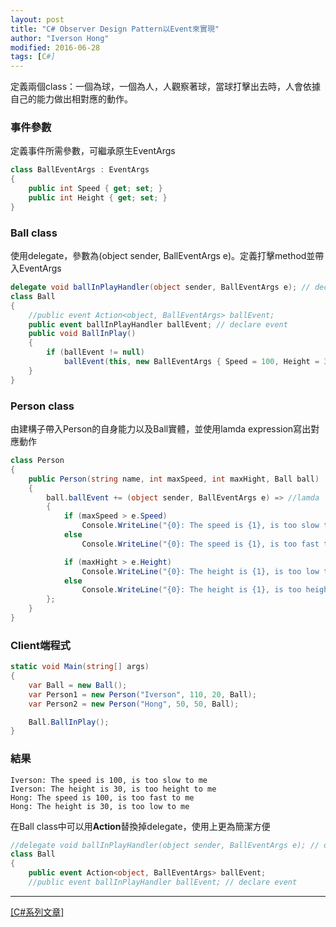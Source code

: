 ```yaml
---
layout: post
title: "C# Observer Design Pattern以Event來實現"
author: "Iverson Hong"
modified: 2016-06-28
tags: [C#]
---
```


定義兩個class：一個為球，一個為人，人觀察著球，當球打擊出去時，人會依據自己的能力做出相對應的動作。

### 事件參數 ###

定義事件所需參數，可繼承原生EventArgs

~~~csharp
class BallEventArgs : EventArgs
{
    public int Speed { get; set; }
    public int Height { get; set; }
}
~~~

### Ball class ###

使用delegate，參數為(object sender, BallEventArgs e)。定義打擊method並帶入EventArgs

~~~csharp
delegate void ballInPlayHandler(object sender, BallEventArgs e); // declare delegate
class Ball
{
    //public event Action<object, BallEventArgs> ballEvent; 
    public event ballInPlayHandler ballEvent; // declare event
    public void BallInPlay()
    {
        if (ballEvent != null)
            ballEvent(this, new BallEventArgs { Speed = 100, Height = 30 }); // rise event
    }
}
~~~

### Person class ###

由建構子帶入Person的自身能力以及Ball實體，並使用lamda expression寫出對應動作

~~~csharp
class Person
{
    public Person(string name, int maxSpeed, int maxHight, Ball ball)
    {
        ball.ballEvent += (object sender, BallEventArgs e) => //lamda
        {
            if (maxSpeed > e.Speed)
                Console.WriteLine("{0}: The speed is {1}, is too slow to me", name, e.Speed);
            else
                Console.WriteLine("{0}: The speed is {1}, is too fast to me", name, e.Speed);

            if (maxHight > e.Height)
                Console.WriteLine("{0}: The height is {1}, is too low to me", name, e.Height);
            else
                Console.WriteLine("{0}: The height is {1}, is too height to me", name, e.Height);
        };
    }
}
~~~

### Client端程式 ###

~~~csharp
static void Main(string[] args)
{
    var Ball = new Ball();
    var Person1 = new Person("Iverson", 110, 20, Ball);
    var Person2 = new Person("Hong", 50, 50, Ball);

    Ball.BallInPlay();
}
~~~

### 結果 ###

    Iverson: The speed is 100, is too slow to me
    Iverson: The height is 30, is too height to me
    Hong: The speed is 100, is too fast to me
    Hong: The height is 30, is too low to me
    
在Ball class中可以用**Action**替換掉delegate，使用上更為簡潔方便

~~~csharp
//delegate void ballInPlayHandler(object sender, BallEventArgs e); // declare delegate
class Ball
{
    public event Action<object, BallEventArgs> ballEvent; 
    //public event ballInPlayHandler ballEvent; // declare event
~~~

----------

[[C#系列文章]](http://iverson127.github.io/tags/#C#)